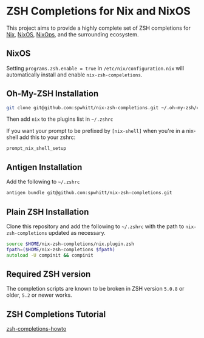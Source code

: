 ZSH Completions for Nix and NixOS
=================================

This project aims to provide a highly complete set of ZSH completions for [Nix](https://nixos.org/nix/),
[NixOS](https://nixos.org/), [NixOps](http://nixos.org/nixops/), and the surrounding ecosystem.

NixOS
----------------------
Setting `programs.zsh.enable = true` in `/etc/nix/configuration.nix` will automatically install and enable `nix-zsh-compeletions`.

Oh-My-ZSH Installation
----------------------

```zsh
git clone git@github.com:spwhitt/nix-zsh-completions.git ~/.oh-my-zsh/custom/plugins/nix
```

Then add `nix` to the plugins list in `~/.zshrc`

If you want your prompt to be prefixed by `[nix-shell]` when you're in a nix-shell add this to your zshrc:

```
prompt_nix_shell_setup
```

Antigen Installation
--------------------

Add the following to `~/.zshrc`

```zsh
antigen bundle git@github.com:spwhitt/nix-zsh-completions.git
```

Plain ZSH Installation
----------------------

Clone this repository and add the following to `~/.zshrc` with the path to 
`nix-zsh-completions` updated as necessary.

```zsh
source $HOME/nix-zsh-completions/nix.plugin.zsh
fpath=($HOME/nix-zsh-completions $fpath)
autoload -U compinit && compinit
```

Required ZSH version
------------------------

The completion scripts are known to be broken in ZSH version `5.0.8` or older, `5.2` or newer works.


ZSH Completions Tutorial
------------------------

[zsh-completions-howto](https://github.com/zsh-users/zsh-completions/blob/master/zsh-completions-howto.org)

